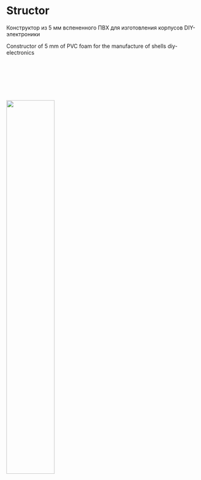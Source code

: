 # Structor
Конструктор из 5 мм вспененного ПВХ для изготовления корпусов DIY-электроники

Constructor of 5 mm of PVC foam for the manufacture of shells diy-electronics

<br><br><br><br><br><br><img width="50%" height="50%" src="https://raw.githubusercontent.com/TaniaMol/Structor/master/Presentation/interface.gif"/>
